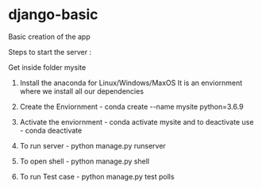 # django-basic

Basic creation of the app

Steps to start the server :

Get inside folder mysite

1. Install the anaconda for Linux/Windows/MaxOS
   It is an enviornment where we install all our dependencies

2. Create the Enviornment - conda create --name mysite python=3.6.9

3. Activate the enviornment - conda activate mysite
   and to deactivate use - conda deactivate

4. To run server - python manage.py runserver

5. To open shell - python manage.py shell

6. To run Test case - python manage.py test polls
